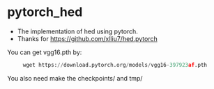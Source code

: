 # pytorch_hed
* The implementation of hed using pytorch.
* Thanks for  https://github.com/xlliu7/hed.pytorch


You can get vgg16.pth by:
```python
     wget https://download.pytorch.org/models/vgg16-397923af.pth
```
  You also need make the  checkpoints/ and tmp/
